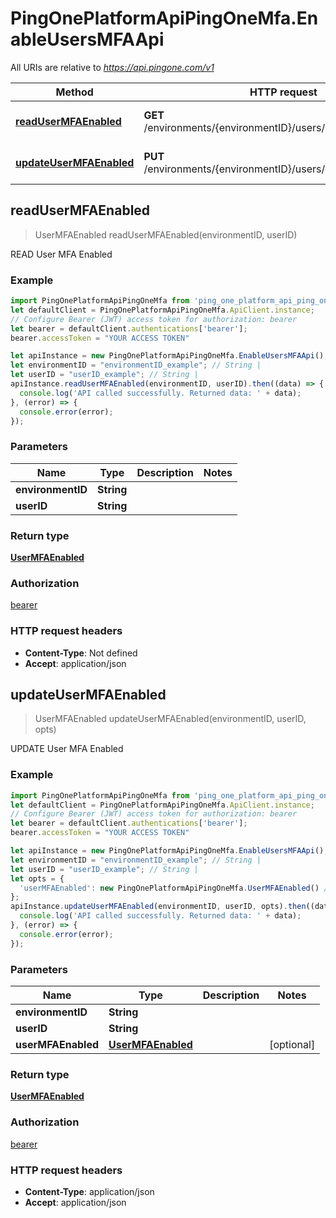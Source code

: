 # PingOnePlatformApiPingOneMfa.EnableUsersMFAApi

All URIs are relative to *https://api.pingone.com/v1*

Method | HTTP request | Description
------------- | ------------- | -------------
[**readUserMFAEnabled**](EnableUsersMFAApi.md#readUserMFAEnabled) | **GET** /environments/{environmentID}/users/{userID}/mfaEnabled | READ User MFA Enabled
[**updateUserMFAEnabled**](EnableUsersMFAApi.md#updateUserMFAEnabled) | **PUT** /environments/{environmentID}/users/{userID}/mfaEnabled | UPDATE User MFA Enabled



## readUserMFAEnabled

> UserMFAEnabled readUserMFAEnabled(environmentID, userID)

READ User MFA Enabled

### Example

```javascript
import PingOnePlatformApiPingOneMfa from 'ping_one_platform_api_ping_one_mfa';
let defaultClient = PingOnePlatformApiPingOneMfa.ApiClient.instance;
// Configure Bearer (JWT) access token for authorization: bearer
let bearer = defaultClient.authentications['bearer'];
bearer.accessToken = "YOUR ACCESS TOKEN"

let apiInstance = new PingOnePlatformApiPingOneMfa.EnableUsersMFAApi();
let environmentID = "environmentID_example"; // String | 
let userID = "userID_example"; // String | 
apiInstance.readUserMFAEnabled(environmentID, userID).then((data) => {
  console.log('API called successfully. Returned data: ' + data);
}, (error) => {
  console.error(error);
});

```

### Parameters


Name | Type | Description  | Notes
------------- | ------------- | ------------- | -------------
 **environmentID** | **String**|  | 
 **userID** | **String**|  | 

### Return type

[**UserMFAEnabled**](UserMFAEnabled.md)

### Authorization

[bearer](../README.md#bearer)

### HTTP request headers

- **Content-Type**: Not defined
- **Accept**: application/json


## updateUserMFAEnabled

> UserMFAEnabled updateUserMFAEnabled(environmentID, userID, opts)

UPDATE User MFA Enabled

### Example

```javascript
import PingOnePlatformApiPingOneMfa from 'ping_one_platform_api_ping_one_mfa';
let defaultClient = PingOnePlatformApiPingOneMfa.ApiClient.instance;
// Configure Bearer (JWT) access token for authorization: bearer
let bearer = defaultClient.authentications['bearer'];
bearer.accessToken = "YOUR ACCESS TOKEN"

let apiInstance = new PingOnePlatformApiPingOneMfa.EnableUsersMFAApi();
let environmentID = "environmentID_example"; // String | 
let userID = "userID_example"; // String | 
let opts = {
  'userMFAEnabled': new PingOnePlatformApiPingOneMfa.UserMFAEnabled() // UserMFAEnabled | 
};
apiInstance.updateUserMFAEnabled(environmentID, userID, opts).then((data) => {
  console.log('API called successfully. Returned data: ' + data);
}, (error) => {
  console.error(error);
});

```

### Parameters


Name | Type | Description  | Notes
------------- | ------------- | ------------- | -------------
 **environmentID** | **String**|  | 
 **userID** | **String**|  | 
 **userMFAEnabled** | [**UserMFAEnabled**](UserMFAEnabled.md)|  | [optional] 

### Return type

[**UserMFAEnabled**](UserMFAEnabled.md)

### Authorization

[bearer](../README.md#bearer)

### HTTP request headers

- **Content-Type**: application/json
- **Accept**: application/json

